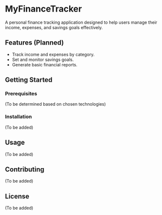 # MyFinanceTracker

A personal finance tracking application designed to help users manage their income, expenses, and savings goals effectively.

## Features (Planned)
* Track income and expenses by category.
* Set and monitor savings goals.
* Generate basic financial reports.

## Getting Started

### Prerequisites
(To be determined based on chosen technologies)

### Installation
(To be added)

## Usage
(To be added)

## Contributing
(To be added)

## License
(To be added)